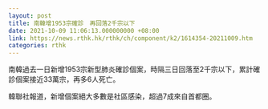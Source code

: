 ```yaml
---
layout: post
title: 南韓增1953宗確診　再回落2千宗以下
date: 2021-10-09 11:06:13.000000000 +08:00
link: https://news.rthk.hk/rthk/ch/component/k2/1614354-20211009.htm
categories: rthk
---
```


南韓過去一日新增1953宗新型肺炎確診個案，時隔三日回落至2千宗以下，累計確診個案接近33萬宗，再多6人死亡。

韓聯社報道，新增個案絕大多數是社區感染，超過7成來自首都圈。
